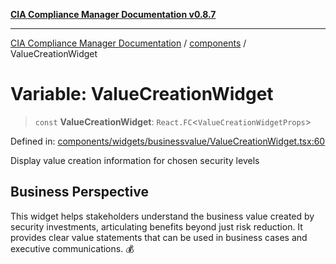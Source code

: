 [**CIA Compliance Manager Documentation v0.8.7**](../../README.md)

***

[CIA Compliance Manager Documentation](../../modules.md) / [components](../README.md) / ValueCreationWidget

# Variable: ValueCreationWidget

> `const` **ValueCreationWidget**: `React.FC`\<`ValueCreationWidgetProps`\>

Defined in: [components/widgets/businessvalue/ValueCreationWidget.tsx:60](https://github.com/Hack23/cia-compliance-manager/blob/c1b03266cad85c2f58531e3fd0aea147fa649ae0/src/components/widgets/businessvalue/ValueCreationWidget.tsx#L60)

Display value creation information for chosen security levels

## Business Perspective

This widget helps stakeholders understand the business value created
by security investments, articulating benefits beyond just risk reduction.
It provides clear value statements that can be used in business cases and
executive communications. 💰
